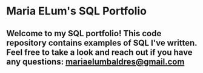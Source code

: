 # Maria ELum's SQL Portfolio

## Welcome to my SQL portfolio! This code repository contains examples of SQL I've written. Feel free to take a look and reach out if you have any questions: mariaelumbaldres@gmail.com
